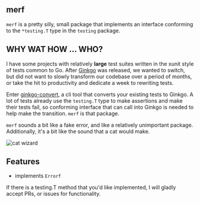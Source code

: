merf
----

`merf` is a pretty silly, small package that implements an interface conforming to the `*testing.T` type in the `testing` package.

WHY WAT HOW ... WHO?
--------------------

I have some projects with relatively __large__ test suites written in the xunit style of tests common to Go. After [Ginkgo](https://github.com/onsi/ginkgo) was released, we wanted to switch, but did not want to slowly transform our codebase over a period of months, or take the hit to productivity and dedicate a week to rewriting tests.

Enter [ginkgo-convert](https://github.com/tjarratt/ginkgo-convert), a cli tool that converts your existing tests to Ginkgo. A lot of tests already use the `testing.T` type to make assertions and make their tests fail, so conforming interface that can call into Ginkgo is needed to help make the transition. `merf` is that package.

`merf` sounds a bit like a fake error, and like a relatively unimportant package. Additionally, it's a bit like the sound that a cat would make.

![cat wizard](http://www.blueprintrecords.ca/wp-content/uploads/2012/08/cat-wizard.jpg)

Features
--------
* implements `Errorf`

If there is a testing.T method that you'd like implemented, I will gladly accept PRs, or issues for functionality.
